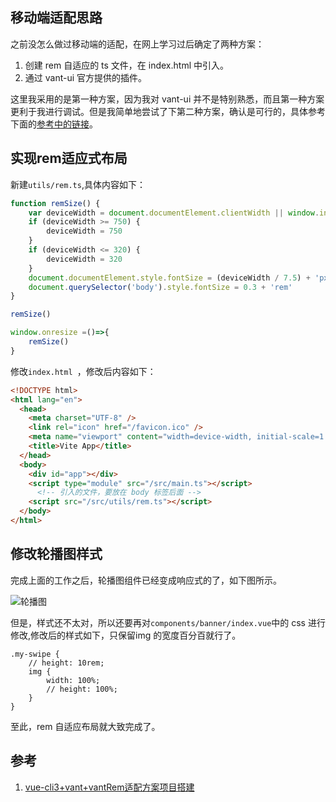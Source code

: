 

## 移动端适配思路

之前没怎么做过移动端的适配，在网上学习过后确定了两种方案：

1. 创建 rem 自适应的 ts 文件，在 index.html 中引入。
2. 通过 vant-ui 官方提供的插件。

这里我采用的是第一种方案，因为我对 vant-ui 并不是特别熟悉，而且第一种方案更利于我进行调试。但是我简单地尝试了下第二种方案，确认是可行的，具体参考下面的[参考中的链接](https://www.jianshu.com/p/08cff0965d7d)。

## 实现rem适应式布局

新建`utils/rem.ts`,具体内容如下：

```typescript
function remSize() {
    var deviceWidth = document.documentElement.clientWidth || window.innerWidth
    if (deviceWidth >= 750) {
        deviceWidth = 750
    }
    if (deviceWidth <= 320) {
        deviceWidth = 320
    }
    document.documentElement.style.fontSize = (deviceWidth / 7.5) + 'px'
    document.querySelector('body').style.fontSize = 0.3 + 'rem'
}

remSize()

window.onresize =()=>{
    remSize()
}
```

修改`index.html `，修改后内容如下：

```html
<!DOCTYPE html>
<html lang="en">
  <head>
    <meta charset="UTF-8" />
    <link rel="icon" href="/favicon.ico" />
    <meta name="viewport" content="width=device-width, initial-scale=1.0" />
    <title>Vite App</title>
  </head>
  <body>
    <div id="app"></div>
    <script type="module" src="/src/main.ts"></script>
      <!-- 引入的文件，要放在 body 标签后面 -->
    <script src="/src/utils/rem.ts"></script>
  </body>
</html>
```

## 修改轮播图样式

完成上面的工作之后，轮播图组件已经变成响应式的了，如下图所示。

![轮播图](https://raw.githubusercontent.com/ivestszheng/images-store/master/img/20210803230557.gif)

但是，样式还不太对，所以还要再对`components/banner/index.vue`中的 css 进行修改,修改后的样式如下，只保留img 的宽度百分百就行了。

```less
.my-swipe {
    // height: 10rem;
    img {
        width: 100%;
        // height: 100%;
    }
}
```

至此，rem 自适应布局就大致完成了。

## 参考

1. [vue-cli3+vant+vantRem适配方案项目搭建](https://www.jianshu.com/p/08cff0965d7d)

